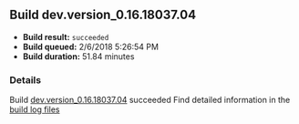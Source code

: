## Build dev.version_0.16.18037.04
- **Build result:** `succeeded`
- **Build queued:** 2/6/2018 5:26:54 PM
- **Build duration:** 51.84 minutes
### Details
Build [dev.version_0.16.18037.04](https://winappstudio.visualstudio.com/web/build.aspx?pcguid=a4ef43be-68ce-4195-a619-079b4d9834c2&builduri=vstfs%3a%2f%2f%2fBuild%2fBuild%2f24894) succeeded
Find detailed information in the [build log files](https://uwpctdiags.blob.core.windows.net/buildlogs/dev.version_0.16.18037.04_logs.zip)
